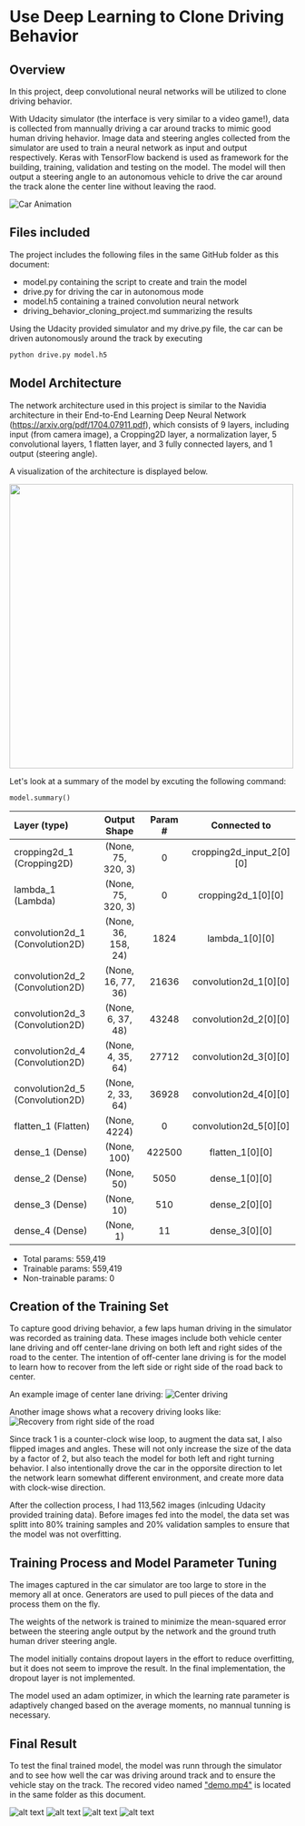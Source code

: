 # Use Deep Learning to Clone Driving Behavior

Overview
---
In this project, deep convolutional neural networks will be utilized to clone driving behavior. 

With Udacity simulator (the interface is very similar to a video game!), data is collected from mannually driving a car around tracks to mimic good human driving hehavior. Image data and steering angles collected from the simulator are used to train a neural network as input and output respectively. Keras with TensorFlow backend is used as framework for the building, training, validation and testing on the model. The model will then output a steering angle to an autonomous vehicle to drive the car around the track alone the center line without leaving the raod.

![Car Animation][image1] 

[//]: # (Image References)

[image1]: ./examples/car.gif "Car Animation"
[image2]: ./examples/Navidia-cnn-architecture.png "Navidia architecture"
[image3]: ./examples/driving_center.jpg "Center driving image"
[image4]: ./examples/driving_right_side.jpg "Recovery image from right"
[image5]: ./examples/placeholder_small.png "Recovery Image"
[image6]: ./examples/angle1.png ""
[image7]: ./examples/angle2.png "Flipped Image"

Files included
---

The project includes the following files in the same GitHub folder as this document:
* model.py containing the script to create and train the model
* drive.py for driving the car in autonomous mode
* model.h5 containing a trained convolution neural network 
* driving_behavior_cloning_project.md summarizing the results

Using the Udacity provided simulator and my drive.py file, the car can be driven autonomously around the track by executing 
```sh
python drive.py model.h5
```

Model Architecture
---

The network architecture used in this project is similar to the Navidia architecture in their End-to-End Learning Deep Neural Network (https://arxiv.org/pdf/1704.07911.pdf), which consists of 9 layers, including input (from camera image), a Cropping2D layer, a normalization layer, 5 convolutional layers, 1 flatten layer, and 3 fully connected layers, and 1 output (steering angle). 

A visualization of the architecture is displayed below.

<!-- ![Navidia architecture][image1] -->
<img src="./examples/Navidia-cnn-architecture.png" align="middle" height="500">

Let's look at a summary of the model by excuting the following command: 
```
model.summary()
```
 
|Layer (type)                    |   Output Shape     |  Param #  |   Connected to             |
|:-------------------------------|:------------------:|:---------:|:--------------------------:|
|cropping2d_1 (Cropping2D)       | (None, 75, 320, 3) |   0       |   cropping2d_input_2[0][0] |
|lambda_1 (Lambda)               | (None, 75, 320, 3) |   0       |    cropping2d_1[0][0]      |         
|convolution2d_1 (Convolution2D) | (None, 36, 158, 24)|   1824    |    lambda_1[0][0]          |         
|convolution2d_2 (Convolution2D) | (None, 16, 77, 36) |   21636   |    convolution2d_1[0][0]   |         
|convolution2d_3 (Convolution2D) | (None, 6, 37, 48)  |   43248   |    convolution2d_2[0][0]   |         
|convolution2d_4 (Convolution2D) | (None, 4, 35, 64)  |   27712   |    convolution2d_3[0][0]   |         
|convolution2d_5 (Convolution2D) | (None, 2, 33, 64)  |   36928   |    convolution2d_4[0][0]   |         
|flatten_1 (Flatten)             | (None, 4224)       |   0       |    convolution2d_5[0][0]   |         
|dense_1 (Dense)                 | (None, 100)        |   422500  |    flatten_1[0][0]         |         
|dense_2 (Dense)                 | (None, 50)         |   5050    |    dense_1[0][0]           |         
|dense_3 (Dense)                 | (None, 10)         |   510     |    dense_2[0][0]           |         
|dense_4 (Dense)                 | (None, 1)          |   11      |    dense_3[0][0]           |         

* Total params: 559,419
* Trainable params: 559,419
* Non-trainable params: 0


Creation of the Training Set
---

To capture good driving behavior, a few laps human driving in the simulator was recorded as training data. These images include both vehicle center lane  driving and off center-lane driving on both left and right sides of the road to the center. The intention of off-center lane driving is for the model to learn how to recover from the left side or right side of the road back to center. 

An example image of center lane driving:
![Center driving][image3]

Another image shows what a recovery driving looks like:
![Recovery from right side of the road][image4]

Since track 1 is a counter-clock wise loop, to augment the data sat, I also flipped images and angles. These will not only increase the size of the data by a factor of 2, but also teach the model for both left and right turning behavior. I also intentionally drove the car in the opporsite direction to let the network learn somewhat different environment, and create more data with clock-wise direction.

After the collection process, I had 113,562 images (inlcuding Udacity provided training data). Before images fed into the model, the data set was splitt into 80% training samples and 20% validation samples to ensure that the model was not overfitting. 

Training Process and Model Parameter Tuning
---

The images captured in the car simulator are too large to store in the memory all at once. Generators are used to pull pieces of the data and process them on the fly. 

The weights of the network is trained to minimize the mean-squared error between the steering angle output by the network and the ground truth human driver steering angle.

The model initially contains dropout layers in the effort to reduce overfitting, but it does not seem to improve the result. In the final implementation, the dropout layer is not implemented.

The model used an adam optimizer, in which the learning rate parameter is adaptively changed based on the average moments, no mannual tunning is necessary. 


Final Result
---

To test the final trained model, the model was runn through the simulator and to see how well the car was driving around track and to ensure the vehicle stay on the track. The recored video named ["demo.mp4"](./demo.mp4) is located in the same folder as this document.


![alt text][image2]
![alt text][image3]
![alt text][image4]
![alt text][image5]


